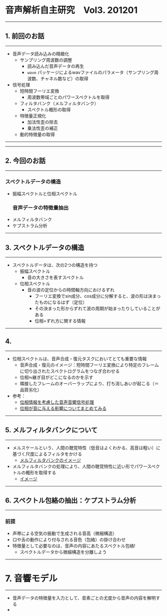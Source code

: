 # 音声解析自主研究　Vol3. 201201
---
## 1. 前回のお話
---
- 音声データ読み込みの精緻化
  - サンプリング周波数の調整
    - 読み込んだ音声データの再生
    - `wave` パッケージによるwavファイルのパラメータ（サンプリング周波数、チャネル数など）の取得
- 信号処理
  - 短時間フーリエ変換
    - 周波数帯域ごとのパワースペクトルを取得
  - フィルタバンク（メルフィルタバンク）
    - スペクトル概形の取得
  - 特徴量正規化
    - 加法性歪の除去
    - 乗法性歪の補正
  - 動的特徴量の取得
---
---
## 2. 今回のお話
---
### スペクトルデータの構造
- 振幅スペクトルと位相スペクトル
  ### 音声データの特徴量抽出 
- メルフィルタバンク
- ケプストラム分析
---
## 3. スペクトルデータの構造
---
- スペクトルデータは、次の2つの構造を持つ
    - 振幅スペクトル
        - 音の大きさを表すスペクトル
    - 位相スペクトル
        - 音の波の定位からの時間軸方向におけるずれ
            - フーリエ変換でsin成分、cos成分に分解すると、波の形は決まったものになるはず（定位）
            - その決まった形からずれて波の周期が始まったりしていることがある
            - 位相=ずれ方に関する情報
---
## 4. 
---
- 位相スペクトルは、音声合成・復元タスクにおいてとても重要な情報
    - 音声合成・復元のイメージ：短時間フーリエ変換により特定のフレームに切り出されたスペクトログラムをつなぎ合わせる
    - 位相≒継ぎ目がどこになるのかを示す
    - 隣接したフレームのオーバーラップにより、打ち消しあいが起こる（＝品質劣化）
- 参考：
  - [位相情報を考慮した音声音響信号処理](https://www.jstage.jst.go.jp/article/jasj/75/3/75_125/_pdf)
  - [位相が音に与える影響についてまとめてみる](https://audio-seion.com/phase-description/)
---
## 5. メルフィルタバンクについて
---
- メルスケールという、人間の聴覚特性（低音はよくわかる、高音は粗い）に基づく尺度によるフィルタをかける
  - [メルフィルタバンクのイメージ](https://qiita.com/tmtakashi_dist/items/eecb705ea48260db0b62)
- メルフィルタバンクの処理により、人間の聴覚特性に近い形でパワースペクトルの概形を取得する
  - [イメージ](http://abcpedia.acoustics.jp/acoustic_feature_2.pdf)
---
## 6. スペクトル包絡の抽出：ケプストラム分析
---
### 前提
- 声帯による空気の振動で生成される音高（微細構造）
- 口や舌の動作により付与される音色（包絡）の掛け合わせ
- 特徴量として必要なのは、音声の内容にあたるスペクトル包絡!
    - スペクトルデータから微細構造を分離しよう
---
# 7. 音響モデル
---
- 音声データの特徴量を入力として、音素ごとの尤度から音声の内容を解明する
- 










